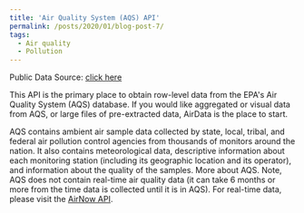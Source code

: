 ```yaml
---
title: 'Air Quality System (AQS) API'
permalink: /posts/2020/01/blog-post-7/
tags:
  - Air quality
  - Pollution 
---
```


Public Data Source: [click here](https://aqs.epa.gov/aqsweb/documents/data_api.html)

This API is the primary place to obtain row-level data from the EPA's Air Quality System (AQS) database. If you would like aggregated or visual data from AQS, or large files of pre-extracted data, AirData is the place to start.

AQS contains ambient air sample data collected by state, local, tribal, and federal air pollution control agencies from thousands of monitors around the nation. It also contains meteorological data, descriptive information about each monitoring station (including its geographic location and its operator), and information about the quality of the samples. More about AQS. Note, AQS does not contain real-time air quality data (it can take 6 months or more from the time data is collected until it is in AQS). For real-time data, please visit the [AirNow API](https://docs.airnowapi.org/).
